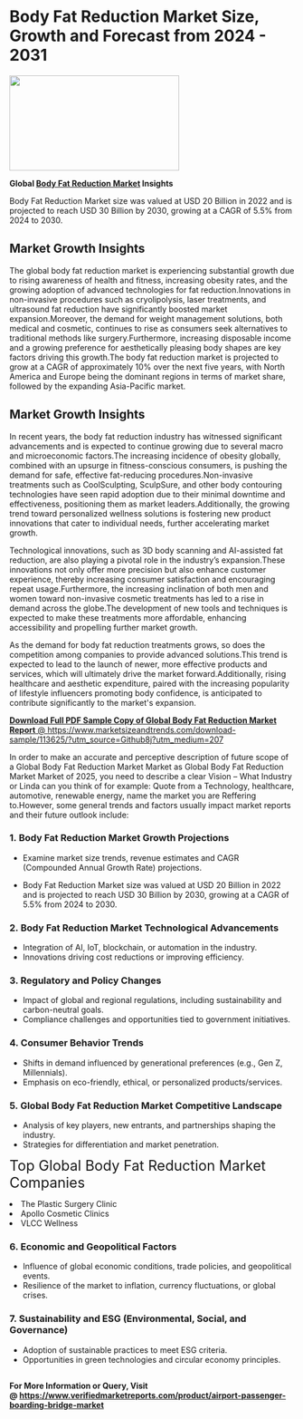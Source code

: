 <H1>Body Fat Reduction Market Size, Growth and Forecast from 2024 - 2031</H1><img class="aligncenter size-medium wp-image-584254" src="https://thirdeyenews.in/wp-content/uploads/2024/09/Global-Market-Research-300x168.jpeg" alt="" width="300" height="168" /><p><strong>Global&nbsp;<a href="https://www.marketsizeandtrends.com/download-sample/113625/?utm_source=Github8j?utm_medium=207">Body Fat Reduction Market</a> Insights</strong></p><p>Body Fat Reduction Market size was valued at USD 20 Billion in 2022 and is projected to reach USD 30 Billion by 2030, growing at a CAGR of 5.5% from 2024 to 2030.</p><p><h2>Market Growth Insights</h2> <p>The global body fat reduction market is experiencing substantial growth due to rising awareness of health and fitness, increasing obesity rates, and the growing adoption of advanced technologies for fat reduction.Innovations in non-invasive procedures such as cryolipolysis, laser treatments, and ultrasound fat reduction have significantly boosted market expansion.Moreover, the demand for weight management solutions, both medical and cosmetic, continues to rise as consumers seek alternatives to traditional methods like surgery.Furthermore, increasing disposable income and a growing preference for aesthetically pleasing body shapes are key factors driving this growth.The body fat reduction market is projected to grow at a CAGR of approximately 10% over the next five years, with North America and Europe being the dominant regions in terms of market share, followed by the expanding Asia-Pacific market.</p> <p><a href="#"></a></p> <h2>Market Growth Insights</h2> <p>In recent years, the body fat reduction industry has witnessed significant advancements and is expected to continue growing due to several macro and microeconomic factors.The increasing incidence of obesity globally, combined with an upsurge in fitness-conscious consumers, is pushing the demand for safe, effective fat-reducing procedures.Non-invasive treatments such as CoolSculpting, SculpSure, and other body contouring technologies have seen rapid adoption due to their minimal downtime and effectiveness, positioning them as market leaders.Additionally, the growing trend toward personalized wellness solutions is fostering new product innovations that cater to individual needs, further accelerating market growth.</p> <p>Technological innovations, such as 3D body scanning and AI-assisted fat reduction, are also playing a pivotal role in the industry’s expansion.These innovations not only offer more precision but also enhance customer experience, thereby increasing consumer satisfaction and encouraging repeat usage.Furthermore, the increasing inclination of both men and women toward non-invasive cosmetic treatments has led to a rise in demand across the globe.The development of new tools and techniques is expected to make these treatments more affordable, enhancing accessibility and propelling further market growth.</p> <p>As the demand for body fat reduction treatments grows, so does the competition among companies to provide advanced solutions.This trend is expected to lead to the launch of newer, more effective products and services, which will ultimately drive the market forward.Additionally, rising healthcare and aesthetic expenditure, paired with the increasing popularity of lifestyle influencers promoting body confidence, is anticipated to contribute significantly to the market's expansion.</p> <p><a href="#"></p><p><span class=""><strong>Download Full PDF Sample Copy of Global Body Fat Reduction Market Report</strong> @ <a href="https://www.marketsizeandtrends.com/download-sample/113625/?utm_source=Github8j?utm_medium=207" target="_blank">https://www.marketsizeandtrends.com/download-sample/113625/?utm_source=Github8j?utm_medium=207</a></span></p><p>In order to make an accurate and perceptive description of future scope of a Global&nbsp;Body Fat Reduction Market Market as Global&nbsp;Body Fat Reduction Market Market of 2025, you need to describe a clear Vision &ndash; What Industry or Linda can you think of for example: Quote from a Technology, healthcare, automotive, renewable energy, name the market you are Reffering to.However, some general trends and factors usually impact market reports and their future outlook include:</p><h3>1.&nbsp;<strong>Body Fat Reduction Market Growth Projections</strong></h3><ul><li>Examine market size trends, revenue estimates and CAGR (Compounded Annual Growth Rate) projections.</li><li><p>Body Fat Reduction Market size was valued at USD 20 Billion in 2022 and is projected to reach USD 30 Billion by 2030, growing at a CAGR of 5.5% from 2024 to 2030.</p></li></ul><h3>2.&nbsp;<strong>Body Fat Reduction Market Technological Advancements</strong></h3><ul><li>Integration of AI, IoT, blockchain, or automation in the industry.</li><li>Innovations driving cost reductions or improving efficiency.</li></ul><h3>3.&nbsp;<strong>Regulatory and Policy Changes</strong></h3><ul><li>Impact of global and regional regulations, including sustainability and carbon-neutral goals.</li><li>Compliance challenges and opportunities tied to government initiatives.</li></ul><h3>4.&nbsp;<strong>Consumer Behavior Trends</strong></h3><ul><li>Shifts in demand influenced by generational preferences (e.g., Gen Z, Millennials).</li><li>Emphasis on eco-friendly, ethical, or personalized products/services.</li></ul><h3>5.&nbsp;<strong>Global Body Fat Reduction Market Competitive Landscape</strong></h3><ul><li>Analysis of key players, new entrants, and partnerships shaping the industry.</li><li>Strategies for differentiation and market penetration.</li></ul><p data-pm-slice="1 1 []"><span style="color: inherit; font-family: inherit; font-size: 25px;">Top Global Body Fat Reduction Market Companies</span></p><div class="" data-test-id=""><p><li>The Plastic Surgery Clinic</li><li> Apollo Cosmetic Clinics</li><li> VLCC Wellness</li></p></div><h3>6.&nbsp;<strong>Economic and Geopolitical Factors</strong></h3><ul><li>Influence of global economic conditions, trade policies, and geopolitical events.</li><li>Resilience of the market to inflation, currency fluctuations, or global crises.</li></ul><h3>7.&nbsp;<strong>Sustainability and ESG (Environmental, Social, and Governance)</strong></h3><ul><li>Adoption of sustainable practices to meet ESG criteria.</li><li>Opportunities in green technologies and circular economy principles.</li></ul><h2><strong style="font-size: 14px;">For More Information or Query, Visit @&nbsp;</strong><a style="background-color: #ffffff; font-size: 14px;" href="https://www.marketsizeandtrends.com/report/body-fat-reduction-market/" target="_blank">https://www.verifiedmarketreports.com/product/airport-passenger-boarding-bridge-market</a></h2>